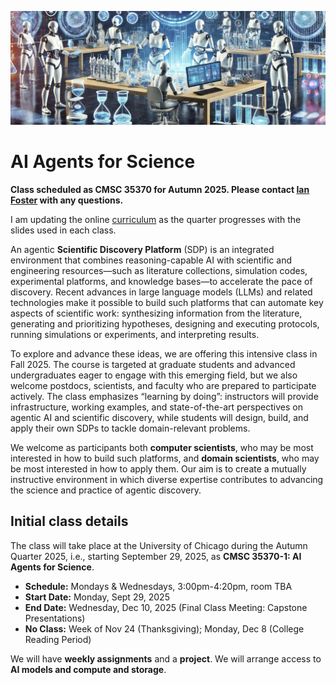 ![Header images showing scientists](Assets/new_bar.jpg?raw=true "Title")

# AI Agents for Science

**Class scheduled as CMSC 35370 for Autumn 2025. Please contact [Ian Foster](mailto:foster@uchicago.edu) with any questions.**

I am updating the online [curriculum](curriculum.md) as the quarter progresses with the slides used in each class.

An agentic **Scientific Discovery Platform** (SDP) is an integrated environment that combines reasoning-capable AI with scientific and engineering resources—such as literature collections, simulation codes, experimental platforms, and knowledge bases—to accelerate the pace of discovery. Recent advances in large language models (LLMs) and related technologies make it possible to build such platforms that can automate key aspects of scientific work: synthesizing information from the literature, generating and prioritizing hypotheses, designing and executing protocols, running simulations or experiments, and interpreting results.

To explore and advance these ideas, we are offering this intensive class in Fall 2025. The course is targeted at graduate students and advanced undergraduates eager to engage with this emerging field, but we also welcome postdocs, scientists, and faculty who are prepared to participate actively. The class emphasizes “learning by doing”: instructors will provide infrastructure, working examples, and state-of-the-art perspectives on agentic AI and scientific discovery, while students will design, build, and apply their own SDPs to tackle domain-relevant problems.

We welcome as participants both **computer scientists**, who may be most interested in how to build such platforms, and **domain scientists**, who may be most interested in how to apply them. Our aim is to create a mutually instructive environment in which diverse expertise contributes to advancing the science and practice of agentic discovery.

## Initial class details

The class will take place at the University of Chicago during the Autumn Quarter 2025, i.e., starting September 29, 2025, as **CMSC 35370-1: AI Agents for Science**.

* **Schedule:** Mondays & Wednesdays, 3:00pm-4:20pm, room TBA
* **Start Date:** Monday, Sept 29, 2025
* **End Date:** Wednesday, Dec 10, 2025 (Final Class Meeting: Capstone Presentations)
* **No Class:** Week of Nov 24 (Thanksgiving); Monday, Dec 8 (College Reading Period)

We will have **weekly assignments** and a **project**. We will arrange access to **AI models and compute and storage**.
